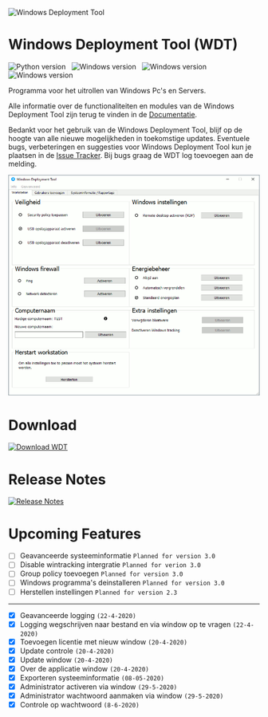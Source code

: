 <img src="https://github.com/jebr/windows-deployment-tool/blob/master/src/icons/wdt-logo.png" alt="Windows Deployment Tool" width="50" height="50"></img>

# Windows Deployment Tool (WDT)
![Python version](https://img.shields.io/badge/python-3.7-blue) &nbsp;
![Windows version](https://img.shields.io/badge/windows-10-important) &nbsp;
![Windows version](https://img.shields.io/badge/windows%20server-2016-green) &nbsp;
![Windows version](https://img.shields.io/badge/windows%20server-2019-yellow)

Programma voor het uitrollen van Windows Pc's en Servers. 

Alle informatie over de functionaliteiten en modules van de Windows Deployment Tool zijn terug te vinden in de 
[Documentatie](https://windows-deployment-tool.readthedocs.io/nl/latest/).

Bedankt voor het gebruik van de Windows Deployment Tool, blijf op de hoogte van alle nieuwe mogelijkheden
in toekomstige updates. 
Eventuele bugs, verbeteringen en suggesties voor Windows Deployment Tool 
kun je plaatsen in de [Issue Tracker](https://github.com/jebr/windows-deployment-tool/issues). 
Bij bugs graag de WDT log toevoegen aan de melding.


[![Screenshot](https://github.com/jebr/windows-deployment-tool/blob/master/docs/readme-docs/windows-deployment-tool-v20.gif "WDT screenshot")](https://github.com/jebr/windows-deployment-tool/releases)

# Download
<a href="https://github.com/jebr/windows-deployment-tool/releases" alt="Download">
    <img src="src/icons/download.png" alt="Download WDT" width="200" height="50"></a>

# Release Notes
[![Release Notes](https://img.shields.io/badge/release-notes-green)](https://github.com/jebr/windows-deployment-tool/blob/master/release_notes.md)

# Upcoming Features
- [ ] Geavanceerde systeeminformatie `Planned for version 3.0`
- [ ] Disable wintracking intergratie `Planned for verion 3.0`
- [ ] Group policy toevoegen `Planned for version 3.0`
- [ ] Windows programma's deinstalleren `Planned for version 3.0`
- [ ] Herstellen instellingen `Planned for version 2.3`
---
- [x] Geavanceerde logging `(22-4-2020)`
- [x] Logging wegschrijven naar bestand en via window op te vragen `(22-4-2020)`
- [x] Toevoegen licentie met nieuw window `(20-4-2020)`
- [x] Update controle `(20-4-2020)`
- [x] Update window `(20-4-2020)`
- [x] Over de applicatie window `(20-4-2020)`
- [x] Exporteren systeeminformatie `(08-05-2020)`
- [x] Administrator activeren via window `(29-5-2020)`
- [x] Administrator wachtwoord aanmaken via window `(29-5-2020)`
- [x] Controle op wachtwoord `(8-6-2020)`
